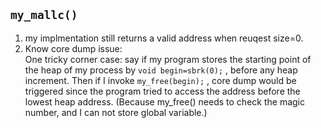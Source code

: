 ## `my_mallc()`


1. my implmentation still returns a valid address when reuqest size=0.
2. Know core dump issue:  
    One tricky corner case: say if my program stores the starting point of the heap of my process by `void begin=sbrk(0);`  , before any heap increment. 
    Then if I invoke `my_free(begin);` , core dump would be triggered since the program tried to access the address before the lowest heap address. (Because my_free() needs to check the magic number, and I can not store global variable.)
